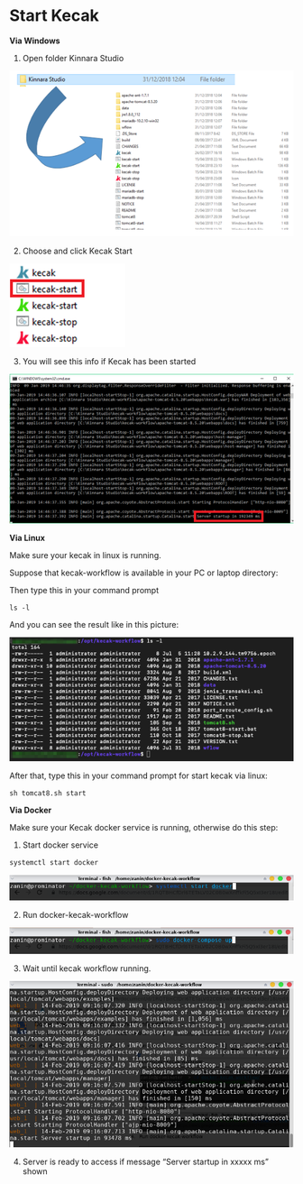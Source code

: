 # Start Kecak

**Via Windows**

1. Open folder Kinnara Studio

<img src="https://raw.githubusercontent.com/kinnara-digital-studio/kecak-workflow/master/docs/assets/startKecak.png" alt="startKecak" />

2. Choose and click Kecak Start

<img src="https://raw.githubusercontent.com/kinnara-digital-studio/kecak-workflow/master/docs/assets/kecak-start.png" alt="kecak-start" />

3. You will see this info if Kecak has been started

<img src="https://raw.githubusercontent.com/kinnara-digital-studio/kecak-workflow/master/docs/assets/information-kecak-start.png" alt="startKecakInfo" />

**Via Linux**

Make sure your kecak in linux is running.

Suppose that kecak-workflow is available in your PC or laptop directory:

Then type this in your command prompt
```
ls -l
```
And you can see the result like in this picture:

<img src="https://raw.githubusercontent.com/kinnara-digital-studio/kecak-workflow/master/docs/assets/startKecak_linux1.png" alt="startKecak_linux" />

After that, type this in your command prompt for start kecak via linux:

```
sh tomcat8.sh start
```

**Via Docker**

Make sure your Kecak docker service is running, otherwise do this step:

1. Start docker service

```html
systemctl start docker
```
<img src="https://raw.githubusercontent.com/kinnara-digital-studio/kecak-workflow/master/docs/assets/docker-linux2.png" alt="docker linux" />

2. Run docker-kecak-workflow

<img src="https://raw.githubusercontent.com/kinnara-digital-studio/kecak-workflow/master/docs/assets/docker-linux3.png" alt="docker linux" />

3. Wait until kecak workflow running.
<img src="https://raw.githubusercontent.com/kinnara-digital-studio/kecak-workflow/master/docs/assets/docker-linux4.png" alt="docker linux" />

4. Server is ready to access if message “Server startup in xxxxx ms” shown
